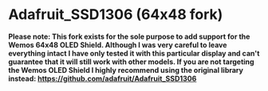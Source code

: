 # Adafruit_SSD1306 (64x48 fork)

**Please note: This fork exists for the sole purpose to add support for the Wemos 64x48 OLED Shield. Although I was very careful to leave everything intact I have only tested it with this particular display and can't guarantee that it will still work with other models. If you are not targeting the Wemos OLED Shield I highly recommend using the original library instead: https://github.com/adafruit/Adafruit_SSD1306**

